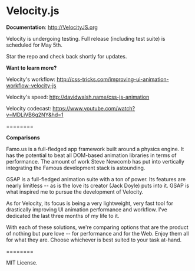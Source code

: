 Velocity.js
========

**Documentation**: http://VelocityJS.org

Velocity is undergoing testing. Full release (including test suite) is scheduled for May 5th.

Star the repo and check back shortly for updates.

**Want to learn more?**

Velocity's workflow: http://css-tricks.com/improving-ui-animation-workflow-velocity-js

Velocity's speed: http://davidwalsh.name/css-js-animation

Velocity codecast: https://www.youtube.com/watch?v=MDLiVB6g2NY&hd=1

========

**Comparisons**

Famo.us is a full-fledged app framework built around a physics engine. It has the potential to beat all DOM-based animation libraries in terms of performance. The amount of work Steve Newcomb has put into vertically integrating the Famous development stack is astounding.

GSAP is a full-fledged animation suite with a ton of power. Its features are nearly limitless -- as is the love its creator (Jack Doyle) puts into it. GSAP is what inspired me to pursue the development of Velocity.

As for Velocity, its focus is being a very lightweight, very fast tool for drastically improving UI animation performance and workflow. I've dedicated the last three months of my life to it.

With each of these solutions, we're comparing options that are the product of nothing but pure love -- for performance and for the Web. Enjoy them all for what they are. Choose whichever is best suited to your task at-hand.

========

MIT License.
